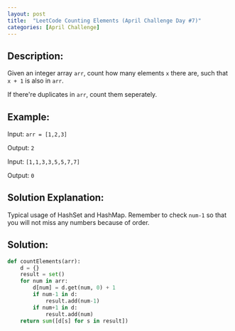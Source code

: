 ```yaml
---
layout: post
title:  "LeetCode Counting Elements (April Challenge Day #7)"
categories: [April Challenge]
---
```

## Description:
Given an integer array `arr`, count how many elements `x` there are, such that `x + 1` is also in `arr`.

If there're duplicates in `arr`, count them seperately.

## Example:
Input: `arr = [1,2,3]`

Output: `2`

Input: `[1,1,3,3,5,5,7,7]`

Output: `0`

## Solution Explanation:
Typical usage of HashSet and HashMap. Remember to check `num-1` so that you will not miss any numbers because of order.

## Solution:
```python
def countElements(arr):
    d = {}
    result = set()
    for num in arr:
        d[num] = d.get(num, 0) + 1
        if num-1 in d:
            result.add(num-1)
        if num+1 in d:
            result.add(num)
    return sum([d[s] for s in result])
```
